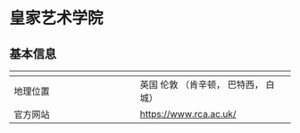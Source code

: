 # 皇家艺术学院

## 基本信息

<table data-header-hidden><thead><tr><th width="210"></th><th></th></tr></thead><tbody><tr><td>地理位置</td><td>英国 伦敦 （肯辛顿， 巴特西， 白城）</td></tr><tr><td>官方网站</td><td><a href="https://www.rca.ac.uk/">https://www.rca.ac.uk/</a></td></tr></tbody></table>

##
